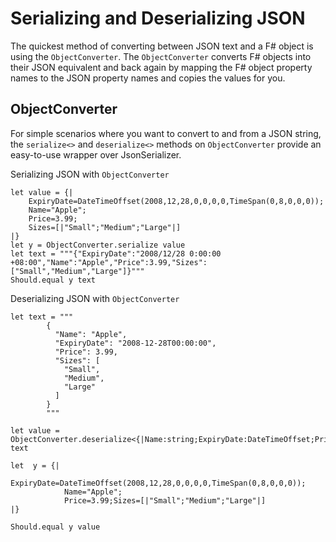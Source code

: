# Serializing and Deserializing JSON

The quickest method of converting between JSON text and a F# object is using the `ObjectConverter`. The `ObjectConverter` converts F# objects into their JSON equivalent and back again by mapping the F# object property names to the JSON property names and copies the values for you.


## ObjectConverter

For simple scenarios where you want to convert to and from a JSON string, the `serialize<>` and `deserialize<>` methods on `ObjectConverter` provide an easy-to-use wrapper over JsonSerializer.

Serializing JSON with `ObjectConverter`

```F#
let value = {|
    ExpiryDate=DateTimeOffset(2008,12,28,0,0,0,0,TimeSpan(0,8,0,0,0));
    Name="Apple";
    Price=3.99;
    Sizes=[|"Small";"Medium";"Large"|]
|}
let y = ObjectConverter.serialize value
let text = """{"ExpiryDate":"2008/12/28 0:00:00 +08:00","Name":"Apple","Price":3.99,"Sizes":["Small","Medium","Large"]}"""
Should.equal y text
```
Deserializing JSON with `ObjectConverter`

```F#
let text = """
        {
          "Name": "Apple",
          "ExpiryDate": "2008-12-28T00:00:00",
          "Price": 3.99,
          "Sizes": [
            "Small",
            "Medium",
            "Large"
          ]
        }
        """

let value = ObjectConverter.deserialize<{|Name:string;ExpiryDate:DateTimeOffset;Price:float;Sizes:string[]|}> text

let  y = {|
            ExpiryDate=DateTimeOffset(2008,12,28,0,0,0,0,TimeSpan(0,8,0,0,0));
            Name="Apple";
            Price=3.99;Sizes=[|"Small";"Medium";"Large"|]
|}

Should.equal y value
```

